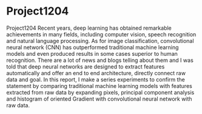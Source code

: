 # Project1204
Project1204
Recent years, deep learning has obtained remarkable achievements in many fields, including computer vision, speech recognition and natural language processing. As for image classification, convolutional neural network (CNN) has outperformed traditional machine learning models and even produced results in some cases superior to human recognition. There are a lot of news and blogs telling about them and I was told that deep neural networks are designed to extract features automatically and offer an end to end architecture, directly connect raw data and goal. In this report, I make a series experiments to confirm the statement by comparing traditional machine learning models with features extracted from raw data by expanding pixels, principal component analysis and histogram of oriented Gradient with convolutional neural network with raw data. 
